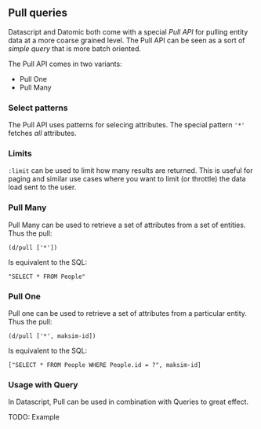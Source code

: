 ## Pull queries

Datascript and Datomic both come with a special *Pull API* for pulling entity data at a more coarse grained level. The Pull API can be seen as a sort of *simple query* that is more batch oriented.

The Pull API comes in two variants:
- Pull One
- Pull Many

### Select patterns

The Pull API uses patterns for selecing attributes.
The special pattern `'*'` fetches *all* attributes.

### Limits

`:limit` can be used to limit how many results are returned. This is useful for paging and similar use cases where you want to limit (or throttle) the data load sent to the user.

### Pull Many

Pull Many can be used to retrieve a set of attributes from a set of entities.
Thus the pull:

`(d/pull ['*'])`

Is equivalent to the SQL:

`"SELECT * FROM People"`

### Pull One

Pull one can be used to retrieve a set of attributes from a particular entity.
Thus the pull:

`(d/pull ['*', maksim-id])`

Is equivalent to the SQL:

`["SELECT * FROM People WHERE People.id = ?", maksim-id]`

### Usage with Query

In Datascript, Pull can be used in combination with Queries to great effect.

TODO: Example




